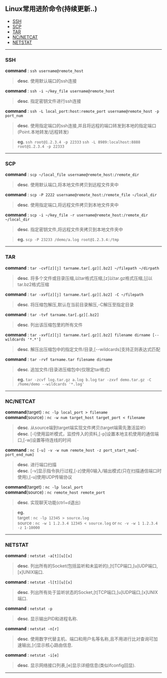<h2> Linux常用进阶命令(持续更新..) </h2>

- [SSH](#ssh)
- [SCP](#scp)
- [TAR](#tar)
- [NC/NETCAT](#ncnetcat)
- [NETSTAT](#netstat)
<hr>

### SSH
**command** : ``` ssh username@remote_host ```
> **desc**. 使用默认端口的ssh连接

**command** : ``` ssh -i ~/key_file username@remote_host ```
> **desc**. 指定密钥文件进行ssh连接

**command** : ``` ssh -L local_port:host:remote_port username@remote_host -p port_num ```
> **desc**. 使用指定端口的ssh连接,并且将远程的端口转发到本地的指定端口(Point.本地转发/远程转发)

> **eg.** 
``` ssh root@1.2.3.4 -p 22333 ```
``` ssh -L 8989:localhost:8888 root@1.2.3.4 -p 22333 ```
<hr>

### SCP
**command** : ``` scp ~/local_file username@remote_host:/remote_dir ```
> **desc**. 使用默认端口,将本地文件拷贝到远程文件夹中

**command** : ``` scp -P 2222 username@remote_host:/remote_file ~/local_dir ```
> **desc**. 使用指定端口,将远程文件拷贝到本地文件夹中

**command** : ``` scp -i ~/key_file -r username@remote_host:/remote_dir ~/local_dir ```
> **desc**. 指定密钥文件,将远程文件夹拷贝到本地文件夹中

> **eg.** 
``` scp -P 23233 /demo/a.log root@1.2.3.4:/tmp ```
<hr>

### TAR
**command** : ``` tar -cvf[z][j] tarname.tar[.gz][.bz2] ~/filepath ~/dirpath ```
> **desc**. 将多个文件或目录压缩,以tar格式压缩,[z]以tar.gz格式压缩,[j]以tar.bz2格式压缩

**command** : ``` tar -xvf[z][j] tarname.tar[.gz][.bz2] -C ~/filepath ```
> **desc**. 将压缩包解压,默认在当前目录解压,-C解压至指定目录

**command** : ``` tar -tvf tarname.tar[.gz][.bz2] ```
> **desc**. 列出该压缩包里的所有文件

**command** : ``` tar -xvf[z][j] tarname.tar[.gz][.bz2] filename dirname [--wildcards '*.*'] ```
> **desc**. 解压出压缩包中的指定文件/目录,[--wildcards]支持正则表达式匹配

**command** : ``` tar -rvf tarname.tar filename dirname ```
> **desc**. 追加文件/目录进压缩包中(仅限定tar格式)

> **eg.** 
``` tar -zcvf log.tar.gz a.log b.log ```
``` tar -zxvf demo.tar.gz -C /home/demo --wildcards '*.log' ```
<hr>

### NC/NETCAT
**command**(target) : ``` nc -lp local_port > filename ```<br/>
**command**(source) : ``` nc -w num target_host target_port < filename ```<br/>
> **desc**. 从source端到target端实现文件拷贝(target端需先激活监听)<br/>
> **desc**. [-l]使用监听模式，监控传入的资料,[-p]设置本地主机使用的通信端口,[-w]设置等待连线的时间<br/>

**command** : ``` nc [-u] -v -w num remote_host -z port_start_num[-port_end_num] ```
> **desc**. 进行端口扫描<br/>
> **desc**. [-v]显示指令执行过程,[-z]使用0输入/输出模式(只在扫描通信端口时使用),[-u]使用UDP传输协议<br/>

**command**(target) : ``` nc -lp local_port ```<br/>
**command**(source) : ``` nc remote_host remote_port ```<br/>
> **desc**. 实现聊天功能(ctrl+d退出)

> **eg.** <br/>
target : ``` nc -lp 12345 > source.log ```<br/>
source : ``` nc -w 1 1.2.3.4 12345 < source.log ``` or ``` nc -v -w 1 1.2.3.4 -z 1-10000 ```<br/>
<hr>

### NETSTAT
**command** : ``` netstat -a[t][u][x] ```
> **desc**. 列出所有的Socket(包括监听和未监听的),[t]TCP端口,[u]UDP端口,[x]UNIX端口.

**command** : ``` netstat -l[t][u][x] ```
> **desc**. 列出所有处于监听状态的Socket,[t]TCP端口,[u]UDP端口,[x]UNIX端口.

**command** : ``` netstat -p ```
> **desc**. 显示输出PID和进程名称.

**command** : ``` netstat -n[r] ```
> **desc**. 使用数字代替主机、端口和用户名等名称,且不用进行比对查询可加速输出,[r]显示核心路由信息.

**command** : ``` netstat -i[e] ```
> **desc**. 显示网络接口列表,[e]显示详细信息(类似ifconfig回显).
<hr>

